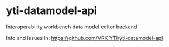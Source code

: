 # yti-datamodel-api
Interoperability workbench data model editor backend

Info and issues in: https://github.com/VRK-YTI/yti-datamodel-api
